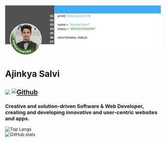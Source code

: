![alt text](https://github.com/AjinkyaSalvi/AjinkyaSalvi/blob/main/github-banner.png?raw=true)

# Ajinkya Salvi

## ![](https://visitor-badge.laobi.icu/badge?page_id=AjinkyaSalvi.AjinkyaSalvi) [![Github](https://img.shields.io/github/followers/AjinkyaSalvi?label=Follow&style=social)](https://github.com/AjinkyaSalvi)
### Creative and solution-driven Software & Web Developer, creating and developing innovative and user-centric websites and apps.

![Top Langs](https://github-readme-stats.vercel.app/api/top-langs/?username=AjinkyaSalvi&theme=default) <br>
![GitHub stats](https://github-readme-stats.vercel.app/api?username=AjinkyaSalvi&show_icons=true&theme=default&langs_count=10)
